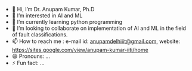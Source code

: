 - 👋 Hi, I’m Dr. Anupam Kumar, Ph.D 
- 👀 I’m interested in AI and ML
- 🌱 I’m currently learning python programming
- 💞️ I’m looking to collaborate on implementation of AI and ML in the field of fault classifications.
- 📫 How to reach me : e-mail id: anupamdelhiiit@gmail.com,  website:  https://sites.google.com/view/anupam-kumar-iiti/home
- 😄 Pronouns: ...
- ⚡ Fun fact: ...

<!---
Welcome-Friends/Welcome-Friends is a ✨ special ✨ repository because its `README.md` (this file) appears on your GitHub profile.
You can click the Preview link to take a look at your changes.
--->
